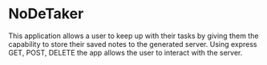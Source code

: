 # NoDeTaker

This application allows a user to keep up with their tasks by giving them the capability to store their saved notes to the generated server. Using express GET, POST, DELETE the app allows the user to interact with the server.
